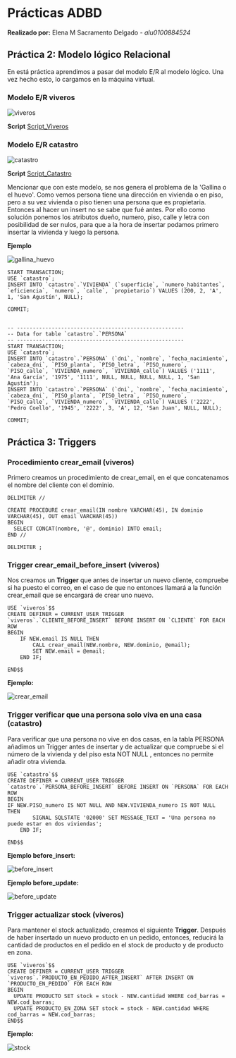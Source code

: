 # Prácticas ADBD

**Realizado por:** Elena M Sacramento Delgado - *alu0100884524*

## Práctica 2: Modelo lógico Relacional

En está práctica aprendimos a pasar del modelo E/R al modelo lógico. Una vez hecho esto, lo cargamos en la máquina virtual.



### Modelo E/R viveros

![viveros](https://github.com/alu0100884524/practica_modelo_logico/blob/main/images/vivero.png)

**Script**
[Script_Viveros]()

### Modelo E/R catastro

![catastro](https://github.com/alu0100884524/practica_modelo_logico/blob/main/images/catastro.png)

**Script**
[Script_Catastro]()

Mencionar que con este modelo, se nos genera el problema de la 'Gallina o el huevo'. Como vemos persona tiene una dirección en vivienda o en piso, pero a su vez vivienda o piso tienen una persona que es propietaria. Entonces al hacer un insert no se sabe que fué antes. Por ello como solución ponemos los atributos dueño, numero, piso, calle y letra con posibilidad de ser nulos, para que a la hora de insertar podamos primero insertar la vivienda y luego la persona.

**Ejemplo**



![gallina_huevo](https://github.com/alu0100884524/practica_modelo_logico/blob/main/images/gallina_huevo.png)

```mysql
START TRANSACTION;
USE `catastro`;
INSERT INTO `catastro`.`VIVIENDA` (`superficie`, `numero_habitantes`, `eficiencia`, `numero`, `calle`, `propietario`) VALUES (200, 2, 'A', 1, 'San Agustín', NULL);

COMMIT;


-- -----------------------------------------------------
-- Data for table `catastro`.`PERSONA`
-- -----------------------------------------------------
START TRANSACTION;
USE `catastro`;
INSERT INTO `catastro`.`PERSONA` (`dni`, `nombre`, `fecha_nacimiento`, `cabeza_dni`, `PISO_planta`, `PISO_letra`, `PISO_numero`, `PISO_calle`, `VIVIENDA_numero`, `VIVIENDA_calle`) VALUES ('1111', 'Ana García', '1975', '1111', NULL, NULL, NULL, NULL, 1, 'San Agustín');
INSERT INTO `catastro`.`PERSONA` (`dni`, `nombre`, `fecha_nacimiento`, `cabeza_dni`, `PISO_planta`, `PISO_letra`, `PISO_numero`, `PISO_calle`, `VIVIENDA_numero`, `VIVIENDA_calle`) VALUES ('2222', 'Pedro Coello', '1945', '2222', 3, 'A', 12, 'San Juan', NULL, NULL);

COMMIT;
```



## Práctica 3: Triggers

### Procedimiento crear_email (viveros)

Primero creamos un procedimiento de crear_email, en el que concatenamos el nombre del cliente con el dominio.  

```mysql
DELIMITER //

CREATE PROCEDURE crear_email(IN nombre VARCHAR(45), IN dominio VARCHAR(45), OUT email VARCHAR(45))
BEGIN
  SELECT CONCAT(nombre, '@', dominio) INTO email;
END //

DELIMITER ;
```

### Trigger crear_email_before_insert (viveros)

Nos creamos un **Trigger** que antes de insertar un nuevo cliente, compruebe si ha puesto el correo, en el caso de que no entonces llamará a la función crear_email que se encargará de crear uno nuevo.

```mysql
USE `viveros`$$
CREATE DEFINER = CURRENT_USER TRIGGER `viveros`.`CLIENTE_BEFORE_INSERT` BEFORE INSERT ON `CLIENTE` FOR EACH ROW
BEGIN
	IF NEW.email IS NULL THEN
		CALL crear_email(NEW.nombre, NEW.dominio, @email);
		SET NEW.email = @email;
	END IF;
    
END$$
```

**Ejemplo:**

![crear_email](https://github.com/alu0100884524/practica_modelo_logico/blob/main/images/crear_email.png)



### Trigger verificar que una persona solo viva en una casa (catastro)

Para verificar que una persona no vive en dos casas, en la tabla PERSONA añadimos un Trigger antes de insertar y de actualizar que compruebe si el número de la vivienda y del piso esta NOT NULL , entonces no permite añadir otra vivienda.


```mysql
USE `catastro`$$
CREATE DEFINER = CURRENT_USER TRIGGER `catastro`.`PERSONA_BEFORE_INSERT` BEFORE INSERT ON `PERSONA` FOR EACH ROW
BEGIN
IF NEW.PISO_numero IS NOT NULL AND NEW.VIVIENDA_numero IS NOT NULL THEN
		SIGNAL SQLSTATE '02000' SET MESSAGE_TEXT = 'Una persona no puede estar en dos viviendas';
	END IF;

END$$
```

**Ejemplo before_insert:**

![before_insert](https://github.com/alu0100884524/practica_modelo_logico/blob/main/images/before_insert.png)

**Ejemplo before_update:**

![before_update](https://github.com/alu0100884524/practica_modelo_logico/blob/main/images/before_update.png)

### Trigger actualizar stock (viveros)

Para mantener el stock actualizado, creamos el siguiente **Trigger**. Después de haber insertado un nuevo producto en un pedido, entonces, reducirá la cantidad de productos en el pedido en el stock de producto y de producto en zona.


```mysql
USE `viveros`$$
CREATE DEFINER = CURRENT_USER TRIGGER `viveros`.`PRODUCTO_EN_PEDIDO_AFTER_INSERT` AFTER INSERT ON `PRODUCTO_EN_PEDIDO` FOR EACH ROW
BEGIN
  UPDATE PRODUCTO SET stock = stock - NEW.cantidad WHERE cod_barras = NEW.cod_barras;
  UPDATE PRODUCTO_EN_ZONA SET stock = stock - NEW.cantidad WHERE cod_barras = NEW.cod_barras;
END$$
```

**Ejemplo:**

![stock](https://github.com/alu0100884524/practica_modelo_logico/blob/main/images/stock.png)